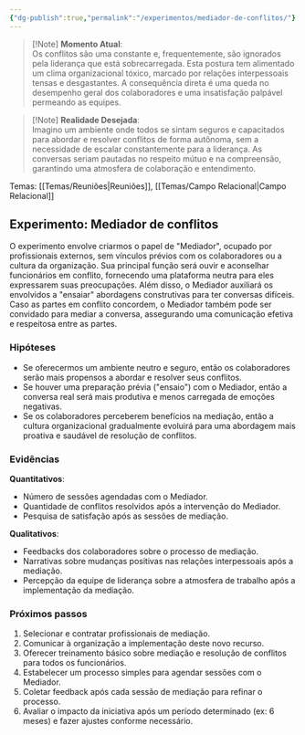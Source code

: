 ```yaml
---
{"dg-publish":true,"permalink":"/experimentos/mediador-de-conflitos/"}
---
```


> [!Note] **Momento Atual**:  
> Os conflitos são uma constante e, frequentemente, são ignorados pela liderança que está sobrecarregada. Esta postura tem alimentado um clima organizacional tóxico, marcado por relações interpessoais tensas e desgastantes. A consequência direta é uma queda no desempenho geral dos colaboradores e uma insatisfação palpável permeando as equipes.

> [!Note] **Realidade Desejada**:  
> Imagino um ambiente onde todos se sintam seguros e capacitados para abordar e resolver conflitos de forma autônoma, sem a necessidade de escalar constantemente para a liderança. As conversas seriam pautadas no respeito mútuo e na compreensão, garantindo uma atmosfera de colaboração e entendimento. 

Temas: [[Temas/Reuniões\|Reuniões]], [[Temas/Campo Relacional\|Campo Relacional]]
## Experimento: Mediador de conflitos

O experimento envolve criarmos o papel de "Mediador", ocupado por profissionais externos, sem vínculos prévios com os colaboradores ou a cultura da organização. Sua principal função será ouvir e aconselhar funcionários em conflito, fornecendo uma plataforma neutra para eles expressarem suas preocupações. Além disso, o Mediador auxiliará os envolvidos a "ensaiar" abordagens construtivas para ter conversas difíceis. Caso as partes em conflito concordem, o Mediador também pode ser convidado para mediar a conversa, assegurando uma comunicação efetiva e respeitosa entre as partes.
### Hipóteses
- Se oferecermos um ambiente neutro e seguro, então os colaboradores serão mais propensos a abordar e resolver seus conflitos.
- Se houver uma preparação prévia ("ensaio") com o Mediador, então a conversa real será mais produtiva e menos carregada de emoções negativas.
- Se os colaboradores perceberem benefícios na mediação, então a cultura organizacional gradualmente evoluirá para uma abordagem mais proativa e saudável de resolução de conflitos.
### Evidências
**Quantitativos**:
- Número de sessões agendadas com o Mediador.
- Quantidade de conflitos resolvidos após a intervenção do Mediador.
- Pesquisa de satisfação após as sessões de mediação.

**Qualitativos**:
- Feedbacks dos colaboradores sobre o processo de mediação.
- Narrativas sobre mudanças positivas nas relações interpessoais após a mediação.
- Percepção da equipe de liderança sobre a atmosfera de trabalho após a implementação da mediação.
### Próximos passos
1. Selecionar e contratar profissionais de mediação.
2. Comunicar à organização a implementação deste novo recurso.
3. Oferecer treinamento básico sobre mediação e resolução de conflitos para todos os funcionários.
4. Estabelecer um processo simples para agendar sessões com o Mediador.
5. Coletar feedback após cada sessão de mediação para refinar o processo.
6. Avaliar o impacto da iniciativa após um período determinado (ex: 6 meses) e fazer ajustes conforme necessário.